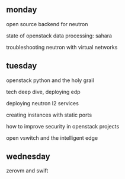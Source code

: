 monday
----

open source backend for neutron

state of openstack data processing: sahara

troubleshooting neutron with virtual networks

tuesday
----

openstack python and the holy grail

tech deep dive, deploying edp

deploying neutron l2 services

creating instances with static ports

how to improve security in openstack projects

open vswitch and the intelligent edge

wednesday
----

zerovm and swift
